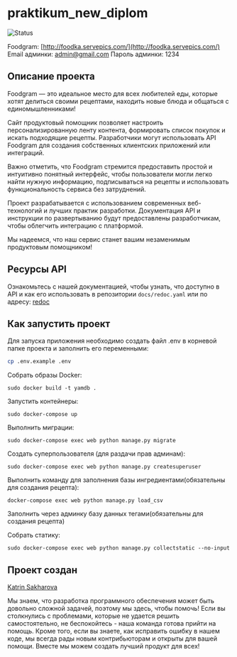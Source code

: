 # praktikum_new_diplom

![Status](https://github.com/KatrinDevelopment/foodgram-project-react/actions/workflows/yamdb_workflow.yml/badge.svg)

Foodgram: [http://foodka.servepics.com/](http://foodka.servepics.com/)
Email админки: admin@gmail.com
Пароль админки: 1234

## Описание проекта

Foodgram — это идеальное место для всех любителей еды, которые хотят делиться
своими рецептами, находить новые блюда и общаться с единомышленниками!

Сайт продуктовый помощник позволяет настроить персонализированную ленту
контента, формировать список покупок и искать подходящие рецепты. Разработчики
могут использовать API Foodgram для создания собственных клиентских приложений
или интеграций.

Важно отметить, что Foodgram стремится предоставить простой и интуитивно
понятный интерфейс, чтобы пользователи могли легко найти нужную информацию,
подписываться на рецепты и использовать функциональность сервиса без затруднений.

Проект разрабатывается с использованием современных веб-технологий и лучших
практик разработки. Документация API и инструкции по развертыванию будут
предоставлены разработчикам, чтобы облегчить интеграцию с платформой.

Мы надеемся, что наш сервис станет вашим незаменимым продуктовым помощником!

## Ресурсы API

Ознакомьтесь с нашей документацией, чтобы узнать, что доступно в API и как его
использовать в репозитории `docs/redoc.yaml` или по адресу:
[redoc](http://foodka.servepics.com/redoc/)

## Как запустить проект

Для запуска приложения необходимо создать файл .env в корневой папке проекта
и заполнить его переменными:

```bash
cp .env.example .env
```

Собрать образы Docker:

```docker
sudo docker build -t yamdb .
```

Запустить контейнеры:

```docker
sudo docker-compose up
```

Выполнить миграции:

```docker
sudo docker-compose exec web python manage.py migrate
```

Создать суперпользователя (для раздачи прав админам):

```docker
sudo docker-compose exec web python manage.py createsuperuser
```

Выполнить команду для заполнения базы ингредиентами(обязательны для создания
рецепта):

```docker
docker-compose exec web python manage.py load_csv
```

Заполнить через админку базу данных тегами(обязательны для создания рецепта)

Собрать статику:

```docker
sudo docker-compose exec web python manage.py collectstatic --no-input
```

## Проект создан

[Katrin Sakharova](https://github.com/KatrinDevelopment/)

Мы знаем, что разработка программного обеспечения может быть довольно сложной
задачей, поэтому мы здесь, чтобы помочь! Если вы столкнулись с проблемами,
которые не удается решить самостоятельно, не беспокойтесь - наша команда готова
прийти на помощь. Кроме того, если вы знаете, как исправить ошибку в нашем
коде, мы всегда рады новым контрибьюторам и открыты для вашей помощи.
Вместе мы можем создать лучший продукт для всех!
